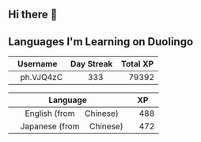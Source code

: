 ## Hi there 👋
## Languages I'm Learning on Duolingo
<!--START_SECTION:duolingoStats-->
<!-- Automatically generated with https://github.com/centrumek/duolingo-readme-stats-->

| Username | Day Streak | Total XP |
|:---:|:---:|:---:|
| <img src="https://raw.githubusercontent.com/centrumek/duolingo-readme-stats/main/assets/duolingo.png" height="12"> ph.VJQ4zC | <img src="https://raw.githubusercontent.com/centrumek/duolingo-readme-stats/main/assets/streakinactive.svg" height="12"> 333 | <img src="https://raw.githubusercontent.com/centrumek/duolingo-readme-stats/main/assets/xp.svg" height="12"> 79392 | <img src="https://raw.githubusercontent.com/centrumek/duolingo-readme-stats/main/assets/xp.svg" height="12"> 0 |

| Language | XP |
|:---:|:---:|
| <img src="https://raw.githubusercontent.com/centrumek/duolingo-readme-stats/main/assets/langs/english.svg" height="12"> English (from <img src="https://raw.githubusercontent.com/centrumek/duolingo-readme-stats/main/assets/langs/chinese.svg" height="12"> Chinese) | <img src="https://raw.githubusercontent.com/centrumek/duolingo-readme-stats/main/assets/xp.svg" height="12"> 488 |
| <img src="https://raw.githubusercontent.com/centrumek/duolingo-readme-stats/main/assets/langs/japanese.svg" height="12"> Japanese (from <img src="https://raw.githubusercontent.com/centrumek/duolingo-readme-stats/main/assets/langs/chinese.svg" height="12"> Chinese) | <img src="https://raw.githubusercontent.com/centrumek/duolingo-readme-stats/main/assets/xp.svg" height="12"> 472 |

<!--END_SECTION:duolingoStats-->
